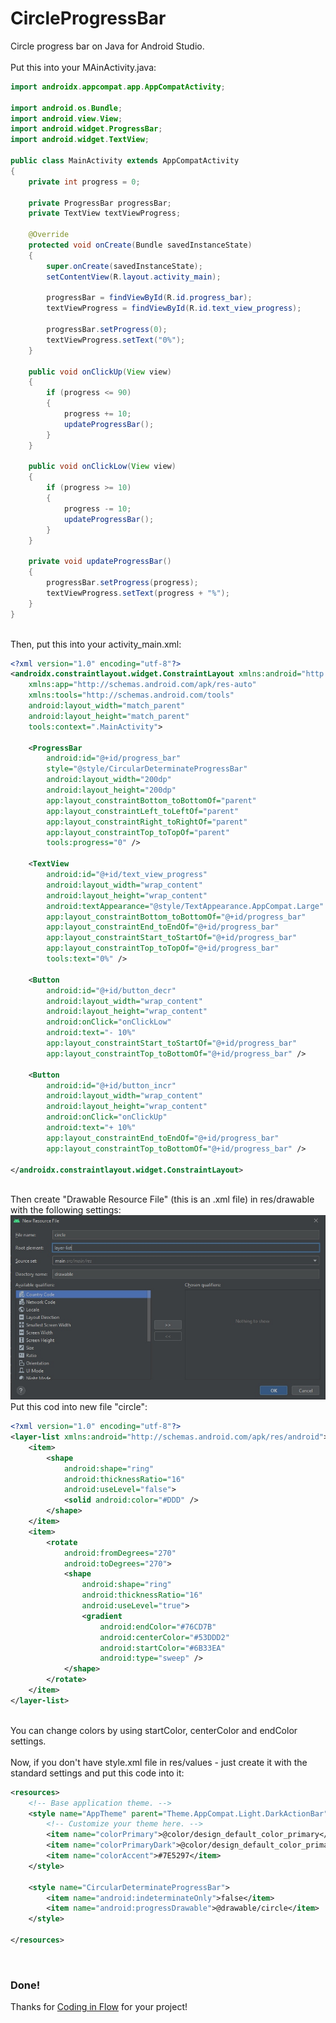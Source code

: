 # CircleProgressBar
Circle progress bar on Java for Android Studio.<br>
<br>
Put this into your MAinActivity.java:
```java
import androidx.appcompat.app.AppCompatActivity;

import android.os.Bundle;
import android.view.View;
import android.widget.ProgressBar;
import android.widget.TextView;

public class MainActivity extends AppCompatActivity
{
    private int progress = 0;

    private ProgressBar progressBar;
    private TextView textViewProgress;

    @Override
    protected void onCreate(Bundle savedInstanceState)
    {
        super.onCreate(savedInstanceState);
        setContentView(R.layout.activity_main);

        progressBar = findViewById(R.id.progress_bar);
        textViewProgress = findViewById(R.id.text_view_progress);

        progressBar.setProgress(0);
        textViewProgress.setText("0%");
    }

    public void onClickUp(View view)
    {
        if (progress <= 90)
        {
            progress += 10;
            updateProgressBar();
        }
    }

    public void onClickLow(View view)
    {
        if (progress >= 10)
        {
            progress -= 10;
            updateProgressBar();
        }
    }

    private void updateProgressBar()
    {
        progressBar.setProgress(progress);
        textViewProgress.setText(progress + "%");
    }
}
```
<br>
Then, put this into your activity_main.xml:<br>

```xml
<?xml version="1.0" encoding="utf-8"?>
<androidx.constraintlayout.widget.ConstraintLayout xmlns:android="http://schemas.android.com/apk/res/android"
    xmlns:app="http://schemas.android.com/apk/res-auto"
    xmlns:tools="http://schemas.android.com/tools"
    android:layout_width="match_parent"
    android:layout_height="match_parent"
    tools:context=".MainActivity">

    <ProgressBar
        android:id="@+id/progress_bar"
        style="@style/CircularDeterminateProgressBar"
        android:layout_width="200dp"
        android:layout_height="200dp"
        app:layout_constraintBottom_toBottomOf="parent"
        app:layout_constraintLeft_toLeftOf="parent"
        app:layout_constraintRight_toRightOf="parent"
        app:layout_constraintTop_toTopOf="parent"
        tools:progress="0" />

    <TextView
        android:id="@+id/text_view_progress"
        android:layout_width="wrap_content"
        android:layout_height="wrap_content"
        android:textAppearance="@style/TextAppearance.AppCompat.Large"
        app:layout_constraintBottom_toBottomOf="@+id/progress_bar"
        app:layout_constraintEnd_toEndOf="@+id/progress_bar"
        app:layout_constraintStart_toStartOf="@+id/progress_bar"
        app:layout_constraintTop_toTopOf="@+id/progress_bar"
        tools:text="0%" />

    <Button
        android:id="@+id/button_decr"
        android:layout_width="wrap_content"
        android:layout_height="wrap_content"
        android:onClick="onClickLow"
        android:text="- 10%"
        app:layout_constraintStart_toStartOf="@+id/progress_bar"
        app:layout_constraintTop_toBottomOf="@+id/progress_bar" />

    <Button
        android:id="@+id/button_incr"
        android:layout_width="wrap_content"
        android:layout_height="wrap_content"
        android:onClick="onClickUp"
        android:text="+ 10%"
        app:layout_constraintEnd_toEndOf="@+id/progress_bar"
        app:layout_constraintTop_toBottomOf="@+id/progress_bar" />

</androidx.constraintlayout.widget.ConstraintLayout>
```

<br>
Then create "Drawable Resource File" (this is an .xml file) in res/drawable with the following settings:
<img src="https://github.com/dgopadakak/imagesForOtherMyRepositories/blob/master/CircleProgressBarSettings.jpg" alt="Settings"/>
Put this cod into new file "circle":

```xml
<?xml version="1.0" encoding="utf-8"?>
<layer-list xmlns:android="http://schemas.android.com/apk/res/android">
    <item>
        <shape
            android:shape="ring"
            android:thicknessRatio="16"
            android:useLevel="false">
            <solid android:color="#DDD" />
        </shape>
    </item>
    <item>
        <rotate
            android:fromDegrees="270"
            android:toDegrees="270">
            <shape
                android:shape="ring"
                android:thicknessRatio="16"
                android:useLevel="true">
                <gradient
                    android:endColor="#76CD7B"
                    android:centerColor="#53DDD2"
                    android:startColor="#6B33EA"
                    android:type="sweep" />
            </shape>
        </rotate>
    </item>
</layer-list>
```

<br>
You can change colors by using startColor, centerColor and endColor settings.<br>
<br>
Now, if you don't have style.xml file in res/values - just create it with the standard settings and put this code into it:

```xml
<resources>
    <!-- Base application theme. -->
    <style name="AppTheme" parent="Theme.AppCompat.Light.DarkActionBar">
        <!-- Customize your theme here. -->
        <item name="colorPrimary">@color/design_default_color_primary</item>
        <item name="colorPrimaryDark">@color/design_default_color_primary_dark</item>
        <item name="colorAccent">#7E5297</item>
    </style>

    <style name="CircularDeterminateProgressBar">
        <item name="android:indeterminateOnly">false</item>
        <item name="android:progressDrawable">@drawable/circle</item>
    </style>

</resources>
```

<br>
<dl>
    <h3>Done!</h3>
</dl>

Thanks for [Coding in Flow](https://gist.github.com/codinginflow) for your project!
